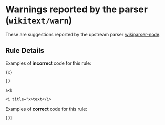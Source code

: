 # Warnings reported by the parser (`wikitext/warn`)

<!-- end auto-generated rule header -->

These are suggestions reported by the upstream parser [wikiparser-node](https://github.com/bhsd-harry/wikiparser-node).

## Rule Details

Examples of **incorrect** code for this rule:

```wikitext
{x}

[J

a<b

<i title="x>text</i>
```

Examples of **correct** code for this rule:

```wikitext
[J]
```

